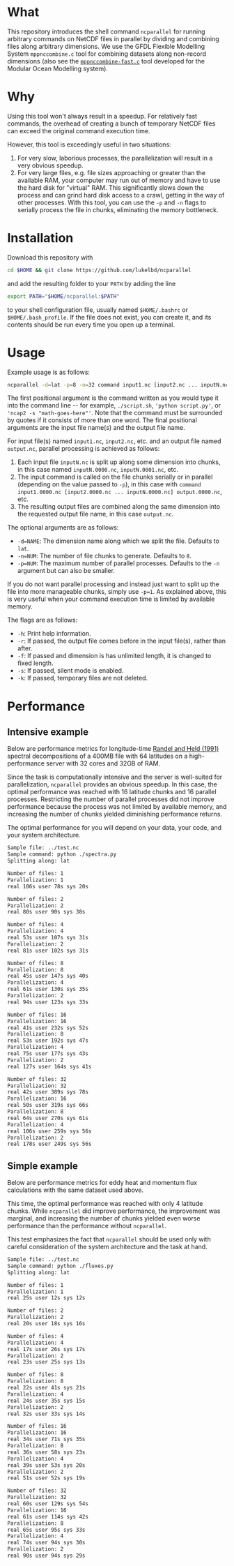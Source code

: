 What
====

This repository introduces the shell command `ncparallel` for running arbitrary commands
on NetCDF files in parallel by dividing and combining files along arbitrary dimensions.
We use the GFDL Flexible Modelling System `mppnccombine.c` tool for combining datasets
along non-record dimensions (also see the
[`mppnccombine-fast.c`](https://github.com/coecms/mppnccombine-fast) tool developed for
the Modular Ocean Modelling system).

Why
===

Using this tool won't always result in a speedup. For relatively fast commands, the
overhead of creating a bunch of temporary NetCDF files can exceed the original command
execution time.

However, this tool is exceedingly useful in two situations:

1. For very slow, laborious processes, the parallelization will result in a
   very obvious speedup.
2. For very large files, e.g. file sizes approaching or greater than the available RAM,
   your computer may run out of memory and have to use the hard disk for "virtual" RAM.
   This significantly slows down the process and can grind hard disk access to a crawl,
   getting in the way of other processes. With this tool, you can use the `-p` and `-n`
   flags to serially process the file in chunks, eliminating the memory bottleneck.

<!-- This is great where your computation bottleneck is RAM due to large file sizes. -->

Installation
============

Download this repository with
```bash
cd $HOME && git clone https://github.com/lukelbd/ncparallel
```
and add the resulting folder to your `PATH` by adding the line
```bash
export PATH="$HOME/ncparallel:$PATH"
```
to your shell configuration file, usually named `$HOME/.bashrc` or `$HOME/.bash_profile`. If the file
does not exist, you can create it, and its contents should be run every time you open up a terminal.

Usage
=====

Example usage is as follows:
```bash
ncparallel -d=lat -p=8 -n=32 command input1.nc [input2.nc ... inputN.nc] output.nc
```
The first positional argument is the command written as you would type it into the
command line -- for example, `./script.sh`, `'python script.py'`, or
`'ncap2 -s "math-goes-here"'`. Note that the command must be surrounded by quotes
if it consists of more than one word. The final positional arguments are the input file
name(s) and the output file name.
<!-- The command must accept two positional arguments: An input file name, and an output
file name. -->

For input file(s) named `input1.nc`, `input2.nc`, etc. and an output file named
`output.nc`, parallel processing is achieved as follows:

1. Each input file `inputN.nc` is split up along some dimension into chunks, in this
   case named `inputN.0000.nc`, `inputN.0001.nc`, etc.
2. The input command is called on the file chunks serially or in parallel (depending on
   the value passed to `-p`), in this case with
   `command input1.0000.nc [input2.0000.nc ... inputN.0000.nc] output.0000.nc`, etc.
3. The resulting output files are combined along the same dimension into the requested
   output file name, in this case `output.nc`.

The optional arguments are as follows:

* `-d=NAME`: The dimension name along which we split the file. Defaults to `lat`.
* `-n=NUM`: The number of file chunks to generate. Defaults to `8`.
* `-p=NUM`: The maximum number of parallel processes. Defaults to the `-n` argument but
  can also be smaller.

If you do not want parallel processing and instead just want to split up the file into
more manageable chunks, simply use `-p=1`. As explained above, this is very useful when
your command execution time is limited by available memory.

The flags are as follows:

* `-h`: Print help information.
* `-r`: If passed, the output file comes before in the input file(s), rather than after.
* `-f`: If passed and dimension is has unlimited length, it is changed to fixed length.
* `-s`: If passed, silent mode is enabled.
* `-k`: If passed, temporary files are not deleted.

<!-- large file sizes, i.e. -->
<!-- for your command, -->
<!-- your file size is such that
   - the bottleneck in your execution time is due to memory limitations. -->


Performance
===========

Intensive example
-----------------

Below are performance metrics for longitude-time
[Randel and Held (1991)](https://journals.ametsoc.org/jas/article/48/5/688/22876/Phase-Speed-Spectra-of-Transient-Eddy-Fluxes-and)
spectral decompositions of a 400MB file with 64 latitudes on a
high-performance server with 32 cores and 32GB of RAM.

Since the task is computationally intensive and the server is well-suited for
parallelization, `ncparallel` provides an obvious speedup. In this case, the optimal
performance was reached with 16 latitude chunks and 16 parallel processes. Restricting
the number of parallel processes did not improve performance because the process was not
limited by available memory, and increasing the number of chunks yielded diminishing
performance returns.

The optimal performance for you will depend on your data, your code, and your system
architecture.

```sh
Sample file: ../test.nc
Sample command: python ./spectra.py
Splitting along: lat

Number of files: 1
Parallelization: 1
real 106s user 78s sys 20s

Number of files: 2
Parallelization: 2
real 80s user 90s sys 38s

Number of files: 4
Parallelization: 4
real 53s user 107s sys 31s
Parallelization: 2
real 81s user 102s sys 31s

Number of files: 8
Parallelization: 8
real 45s user 147s sys 40s
Parallelization: 4
real 61s user 130s sys 35s
Parallelization: 2
real 94s user 123s sys 33s

Number of files: 16
Parallelization: 16
real 41s user 232s sys 52s
Parallelization: 8
real 53s user 192s sys 47s
Parallelization: 4
real 75s user 177s sys 43s
Parallelization: 2
real 127s user 164s sys 41s

Number of files: 32
Parallelization: 32
real 42s user 389s sys 78s
Parallelization: 16
real 50s user 319s sys 66s
Parallelization: 8
real 64s user 270s sys 61s
Parallelization: 4
real 106s user 259s sys 56s
Parallelization: 2
real 178s user 249s sys 56s
```

Simple example
--------------

Below are performance metrics for eddy heat and momentum flux calculations with the same
dataset used above.

This time, the optimal performance was reached with only 4 latitude chunks. While
`ncparallel` did improve performance, the improvement was marginal, and increasing the
number of chunks yielded even worse performance than the performance without
`ncparallel`.

This test emphasizes the fact that `ncparallel` should be used only with careful
consideration of the system architecture and the task at hand.

```sh
Sample file: ../test.nc
Sample command: python ./fluxes.py
Splitting along: lat

Number of files: 1
Parallelization: 1
real 25s user 12s sys 12s

Number of files: 2
Parallelization: 2
real 20s user 18s sys 16s

Number of files: 4
Parallelization: 4
real 17s user 26s sys 17s
Parallelization: 2
real 23s user 25s sys 13s

Number of files: 8
Parallelization: 8
real 22s user 41s sys 21s
Parallelization: 4
real 24s user 35s sys 15s
Parallelization: 2
real 32s user 33s sys 14s

Number of files: 16
Parallelization: 16
real 34s user 71s sys 35s
Parallelization: 8
real 36s user 58s sys 23s
Parallelization: 4
real 39s user 53s sys 20s
Parallelization: 2
real 51s user 52s sys 19s

Number of files: 32
Parallelization: 32
real 60s user 129s sys 54s
Parallelization: 16
real 61s user 114s sys 42s
Parallelization: 8
real 65s user 95s sys 33s
Parallelization: 4
real 74s user 94s sys 30s
Parallelization: 2
real 90s user 94s sys 29s
```
